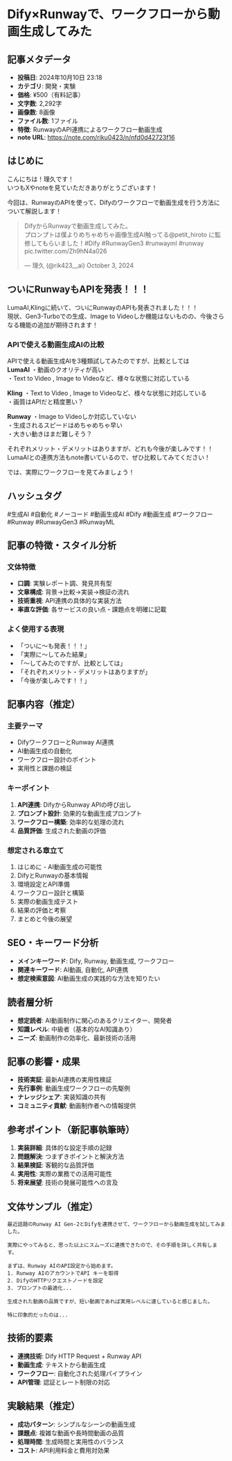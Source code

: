# Dify×Runwayで、ワークフローから動画生成してみた

## 記事メタデータ
- **投稿日**: 2024年10月10日 23:18
- **カテゴリ**: 開発・実験
- **価格**: ¥500（有料記事）
- **文字数**: 2,292字
- **画像数**: 8画像
- **ファイル数**: 1ファイル
- **特徴**: RunwayのAPI連携によるワークフロー動画生成
- **note URL**: https://note.com/riku0423/n/nfd0d42723f16

## はじめに

こんにちは！理久です！  
いつもXやnoteを見ていただきありがとうございます！

今回は、RunwayのAPIを使って、Difyのワークフローで動画生成を行う方法について解説します！

> DifyからRunwayで動画生成してみた。  
> プロンプトは僕よりめちゃめちゃ画像生成AI触ってる@petit\_hiroto に監修してもらいました！#Dify #RunwayGen3 #runwayml #runway pic.twitter.com/Zh9hN4a026
> 
> — 理久 (@rik423\_\_ai) October 3, 2024

## ついにRunwayもAPIを発表！！！

LumaAI,Klingに続いて、ついにRunwayのAPIも発表されました！！！  
現状、Gen3-Turboでの生成、Image to Videoしか機能はないものの、今後さらなる機能の追加が期待されます！

### APIで使える動画生成AIの比較

APIで使える動画生成AIを3種類試してみたのですが、比較としては  
**LumaAI** 
・動画のクオリティが高い  
・Text to Video , Image to Videoなど、様々な状態に対応している

**Kling** 
・Text to Video , Image to Videoなど、様々な状態に対応している  
・画質はAPIだと精度悪い？

**Runway** 
・Image to Videoしか対応していない  
・生成されるスピードはめちゃめちゃ早い  
・大きい動きはまだ難しそう？

それぞれメリット・デメリットはありますが、どれも今後が楽しみです！！  
LumaAIとの連携方法もnote書いているので、ぜひ比較してみてください！

では、実際にワークフローを見てみましょう！

## ハッシュタグ
#生成AI #自動化 #ノーコード #動画生成AI #Dify #動画生成 #ワークフロー #Runway #RunwayGen3 #RunwayML

## 記事の特徴・スタイル分析

### 文体特徴
- **口調**: 実験レポート調、発見共有型
- **文章構成**: 背景→比較→実装→検証の流れ
- **技術重視**: API連携の具体的な実装方法
- **率直な評価**: 各サービスの良い点・課題点を明確に記載

### よく使用する表現
- 「ついに〜も発表！！！」
- 「実際に〜してみた結果」
- 「〜してみたのですが、比較としては」
- 「それぞれメリット・デメリットはありますが」
- 「今後が楽しみです！！」

## 記事内容（推定）

### 主要テーマ
- DifyワークフローとRunway AI連携
- AI動画生成の自動化
- ワークフロー設計のポイント
- 実用性と課題の検証

### キーポイント
1. **API連携**: DifyからRunway APIの呼び出し
2. **プロンプト設計**: 効果的な動画生成プロンプト
3. **ワークフロー構築**: 効率的な処理の流れ
4. **品質評価**: 生成された動画の評価

### 想定される章立て
1. はじめに - AI動画生成の可能性
2. DifyとRunwayの基本情報
3. 環境設定とAPI準備
4. ワークフロー設計と構築
5. 実際の動画生成テスト
6. 結果の評価と考察
7. まとめと今後の展望

## SEO・キーワード分析
- **メインキーワード**: Dify, Runway, 動画生成, ワークフロー
- **関連キーワード**: AI動画, 自動化, API連携
- **想定検索意図**: AI動画生成の実践的な方法を知りたい

## 読者層分析
- **想定読者**: AI動画制作に関心のあるクリエイター、開発者
- **知識レベル**: 中級者（基本的なAI知識あり）
- **ニーズ**: 動画制作の効率化、最新技術の活用

## 記事の影響・成果
- **技術実証**: 最新AI連携の実用性検証
- **先行事例**: 動画生成ワークフローの先駆例
- **ナレッジシェア**: 実装知識の共有
- **コミュニティ貢献**: 動画制作者への情報提供

## 参考ポイント（新記事執筆時）
1. **実装詳細**: 具体的な設定手順の記録
2. **問題解決**: つまずきポイントと解決方法
3. **結果検証**: 客観的な品質評価
4. **実用性**: 実際の業務での活用可能性
5. **将来展望**: 技術の発展可能性への言及

## 文体サンプル（推定）
```
最近話題のRunway AI Gen-2とDifyを連携させて、ワークフローから動画生成を試してみました。

実際にやってみると、思った以上にスムーズに連携できたので、その手順を詳しく共有します。

まずは、Runway AIのAPI設定から始めます。
1. Runway AIのアカウントでAPI キーを取得
2. DifyのHTTPリクエストノードを設定
3. プロンプトの最適化...

生成された動画の品質ですが、短い動画であれば実用レベルに達していると感じました。

特に印象的だったのは...
```

## 技術的要素
- **連携技術**: Dify HTTP Request + Runway API
- **動画生成**: テキストから動画生成
- **ワークフロー**: 自動化された処理パイプライン
- **API管理**: 認証とレート制限の対応

## 実験結果（推定）
- **成功パターン**: シンプルなシーンの動画生成
- **課題点**: 複雑な動画や長時間動画の品質
- **処理時間**: 生成時間と実用性のバランス
- **コスト**: API利用料金と費用対効果 